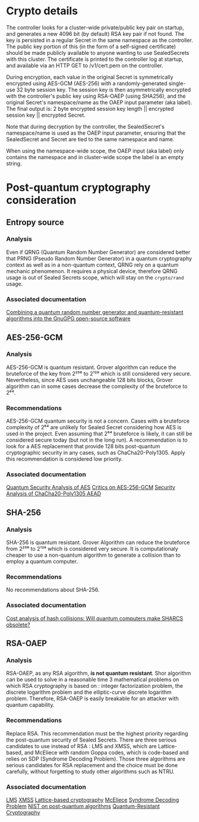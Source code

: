 # Crypto details

The controller looks for a cluster-wide private/public key pair on startup, and generates a new 4096 bit (by default) RSA key pair if not found. The key is persisted in a regular Secret in the same namespace as the controller. The public key portion of this (in the form of a self-signed certificate) should be made publicly available to anyone wanting to use SealedSecrets with this cluster. The certificate is printed to the controller log at startup, and available via an HTTP GET to /v1/cert.pem on the controller.

During encryption, each value in the original Secret is symmetrically encrypted using AES-GCM (AES-256) with a randomly-generated single-use 32 byte session key. The session key is then asymmetrically encrypted with the controller's public key using RSA-OAEP (using SHA256), and the original Secret's namespace/name as the OAEP input parameter (aka label). The final output is: 2 byte encrypted session key length || encrypted session key || encrypted Secret.

Note that during decryption by the controller, the SealedSecret's namespace/name is used as the OAEP input parameter, ensuring that the SealedSecret and Secret are tied to the same namespace and name.

When using the namespace-wide scope, the OAEP input (aka label) only contains the namespace and in cluster-wide scope the label is an empty string.

# **Post-quantum cryptography consideration**

## **Entropy source**

### **Analysis**

Even if QRNG (Quantum Random Number Generator) are considered better that PRNG (Pseudo Random Number Generator) in a quantum cryptography context as well as in a non-quantum context, QRNG rely on a quantum mechanic phenomenon. It requires a physical device, therefore QRNG usage is out of Sealed Secrets scope, which will stay on the `crypto/rand` usage.

### **Associated documentation**

[Combining a quantum random number generator and quantum-resistant algorithms into the GnuGPG open-source software](https://doi.org/10.1515/aot-2020-0021)

## **AES-256-GCM**

### **Analysis**

AES-256-GCM is quantum resistant.
Grover algorithm can reduce the bruteforce of the key from 2²⁵⁶ to 2¹²⁸ which is still considered very secure.
Nevertheless, since AES uses unchangeable 128 bits blocks, Grover algorithm can in some cases decrease the complexity of the bruteforce to 2⁶⁴.

### **Recommendations**

AES-256-GCM quantum security is not a concern.
Cases with a bruteforce complexity of 2⁶⁴ are unlikely for Sealed Secret considering how AES is used in the project.
Even assuming that 2⁶⁴ bruteforce is likely, it can still be considered secure today (but not in the long run).
A recommendation is to look for a AES replacement that provide 128 bits post-quantum cryptographic security in any cases, such as ChaCha20-Poly1305. Apply this recommendation is considered low priority.

### **Associated documentation**

[Quantum Security Analysis of AES](https://eprint.iacr.org/2019/272.pdf)
[Critics on AES-256-GCM](https://soatok.blog/2020/05/13/why-aes-gcm-sucks/)
[Security Analysis of ChaCha20-Poly1305 AEAD](https://www.cryptrec.go.jp/exreport/cryptrec-ex-2601-2016.pdf)

## **SHA-256**

### **Analysis**

SHA-256 is quantum resistant.
Grover Algorithm can reduce the bruteforce from 2²⁵⁶ to 2¹²⁸ which is considered very secure.
It is computationaly cheaper to use a non-quantum algorithm to generate a collision than to employ a quantum computer.

### **Recommendations**

No recommendations about SHA-256.

### **Associated documentation**
[Cost analysis of hash collisions: Will quantum computers make SHARCS obsolete?](https://cr.yp.to/hash/collisioncost-20090823.pdf)

## **RSA-OAEP**

### **Analysis**

RSA-OAEP, as any RSA algorithm, **is not quantum resistant**.
Shor algorithm can be used to solve in a reasonable time 3 mathematical problems on which RSA cryptography is based on : integer factorization problem, the discrete logarithm problem and the elliptic-curve discrete logarithm problem. Therefore, RSA-OAEP is easily breakable for an attacker with quantum capability.

### **Recommendations**

Replace RSA. This recommendation must be the highest priority regarding the post-quantum security of Sealed Secrets.
There are three serious candidates to use instead of RSA : LMS and XMSS, which are Lattice-based, and McEliece with random Goppa codes, which is code-based and relies on SDP (Syndrome Decoding Problem).
Those three algorithms are serious candidates for RSA replacement and the choice must be done carefully, without forgetting to study other algorithms such as NTRU.

### **Associated documentation**

[LMS](https://datatracker.ietf.org/doc/html/rfc8554)
[XMSS](https://datatracker.ietf.org/doc/html/rfc8391)
[Lattice-based cryptography](https://en.wikipedia.org/wiki/Lattice-based_cryptography)
[McEliece](https://ipnpr.jpl.nasa.gov/progress_report2/42-44/44N.PDF)
[Syndrome Decoding Problem](https://en.wikipedia.org/wiki/Decoding_methods#Syndrome_decoding)
[NIST on post-quantum algorithms](https://csrc.nist.gov/Projects/post-quantum-cryptography/round-3-submissions)
[Quantum-Resistant Cryptography](https://arxiv.org/ftp/arxiv/papers/2112/2112.00399.pdf)

